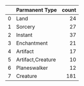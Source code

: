 |    | Parmanent Type    |   count |
|---:|:------------------|--------:|
|  0 | Land              |      24 |
|  1 | Sorcery           |      27 |
|  2 | Instant           |      37 |
|  3 | Enchantment       |      21 |
|  4 | Artifact          |      17 |
|  5 | Artifact,Creature |      10 |
|  6 | Planeswalker      |      12 |
|  7 | Creature          |     181 |